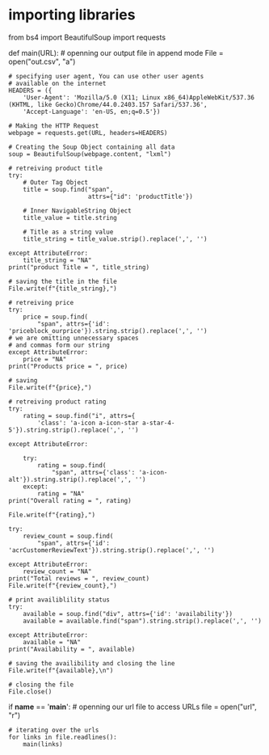 # importing libraries
from bs4 import BeautifulSoup
import requests


def main(URL):
    # openning our output file in append mode
    File = open("out.csv", "a")

    # specifying user agent, You can use other user agents
    # available on the internet
    HEADERS = ({
        'User-Agent': 'Mozilla/5.0 (X11; Linux x86_64)AppleWebKit/537.36 (KHTML, like Gecko)Chrome/44.0.2403.157 Safari/537.36',
        'Accept-Language': 'en-US, en;q=0.5'})

    # Making the HTTP Request
    webpage = requests.get(URL, headers=HEADERS)

    # Creating the Soup Object containing all data
    soup = BeautifulSoup(webpage.content, "lxml")

    # retreiving product title
    try:
        # Outer Tag Object
        title = soup.find("span",
                          attrs={"id": 'productTitle'})

        # Inner NavigableString Object
        title_value = title.string

        # Title as a string value
        title_string = title_value.strip().replace(',', '')

    except AttributeError:
        title_string = "NA"
    print("product Title = ", title_string)

    # saving the title in the file
    File.write(f"{title_string},")

    # retreiving price
    try:
        price = soup.find(
            "span", attrs={'id': 'priceblock_ourprice'}).string.strip().replace(',', '')
    # we are omitting unnecessary spaces
    # and commas form our string
    except AttributeError:
        price = "NA"
    print("Products price = ", price)

    # saving
    File.write(f"{price},")

    # retreiving product rating
    try:
        rating = soup.find("i", attrs={
            'class': 'a-icon a-icon-star a-star-4-5'}).string.strip().replace(',', '')

    except AttributeError:

        try:
            rating = soup.find(
                "span", attrs={'class': 'a-icon-alt'}).string.strip().replace(',', '')
        except:
            rating = "NA"
    print("Overall rating = ", rating)

    File.write(f"{rating},")

    try:
        review_count = soup.find(
            "span", attrs={'id': 'acrCustomerReviewText'}).string.strip().replace(',', '')

    except AttributeError:
        review_count = "NA"
    print("Total reviews = ", review_count)
    File.write(f"{review_count},")

    # print availiblility status
    try:
        available = soup.find("div", attrs={'id': 'availability'})
        available = available.find("span").string.strip().replace(',', '')

    except AttributeError:
        available = "NA"
    print("Availability = ", available)

    # saving the availibility and closing the line
    File.write(f"{available},\n")

    # closing the file
    File.close()


if __name__ == '__main__':
    # openning our url file to access URLs
    file = open("url", "r")

    # iterating over the urls
    for links in file.readlines():
        main(links)
